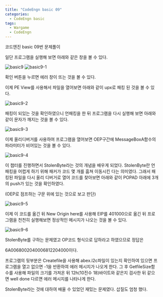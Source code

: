 ```yaml
---
title: "CodeEngn basic 09"
categories:
  - CodeEngn basic
tags:
  - Wargame
  - CodeEngn
---
```


코드엔진 basic 09번 문제풀이

일단 프로그램을 실행해 보면 아래와 같은 창을 볼 수 있다.

![basic9](https://user-images.githubusercontent.com/91646923/135461671-08432a84-2582-42fc-88ed-83f0961c906b.JPG)
![basic9-1](https://user-images.githubusercontent.com/91646923/135461675-322d437d-3c3e-45d4-8529-f47dac92082d.JPG)

확인 버튼을 누르면 에러 창이 뜨는 것을 볼 수 있다.

이제 PE View를 사용해서 파일을 열어보면 아래와 같이 upx로 패킹 된 것을 볼 수 있다.

![basic9-2](https://user-images.githubusercontent.com/91646923/135461689-c28e8f4a-e43c-4c1d-b0ab-4c2faba24520.JPG)

패킹이 되있는 것을 확인하였으니 언패킹을 한 뒤 프로그램을 다시 실행해 보면 아래와 같이 문자가 깨지는 것을 볼 수 있다.

![basic9-3](https://user-images.githubusercontent.com/91646923/135461697-ea77ef9a-ba12-4ddf-9697-9d8faf68537f.JPG)

이제 올리디버거를 사용하여 프로그램을 열어보면 OEP구간에 MessageBoxA함수의 파라미터가 비어있는 것을 볼 수 있다.

![basic9-4](https://user-images.githubusercontent.com/91646923/135461704-232ff8ee-e427-404e-8bab-bb7dc02cac72.JPG)

이 챕터를 진행하면서 StolenByte라는 것의 개념을 배우게 되었다. StolenByte란 언패킹을 어렵게 하기 위해 패커가 코드 몇 개를 훔쳐 이동시킨 다는 의미였다. 그래서 패킹된 파일을 다시 올리 디버거로 열어 코드를 찾아보면 아래와 같이 POPAD 아래에 3개의 push가 있는 것을 확인하였다.

(OEP로 점프하는 구문 위에 있는 것으로 보고 판단)

![basic9-5](https://user-images.githubusercontent.com/91646923/135461715-f7680471-21e9-432d-bddd-f4bc4f32c5a9.JPG)

이제 이 코드를 옮긴 뒤 New Origin here를 사용해 EIP를 401000으로 옮긴 뒤 프로그램을 천천히 실행해보면 정상적인 메시지가 나오는 것을 볼 수 있다.

![basic9-6](https://user-images.githubusercontent.com/91646923/135461725-04812a99-6441-416a-9c89-0c2006f2d91a.JPG)

StolenByte를 구하는 문제였고 OP코드 형식으로 답하라고 하였으므로 정답은

6A0068002040006812204000이다.

프로그램의 뒷부분은 Createfile을 사용해 abex.l2c파일이 있는지 확인하여 있으면 프로그램을 열고 없으면 -1을 반환하여 에러 메시지가 나오게 한다. 그 후 GetfileSize함수를 사용해 파일의 크기를 가져온 뒤 12h(10진수 18)바이트와 같은지 검사한 뒤 같으면 well done 다르면 에러 메시지를 나타나게 한다.

StolenByte라는 것에 대하여 배울 수 있었던 재밌는 문제였다. 삽질도 엄청 했다.
